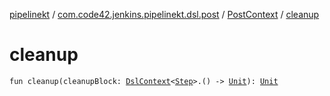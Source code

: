 [pipelinekt](../../index.md) / [com.code42.jenkins.pipelinekt.dsl.post](../index.md) / [PostContext](index.md) / [cleanup](./cleanup.md)

# cleanup

`fun cleanup(cleanupBlock: `[`DslContext`](../../com.code42.jenkins.pipelinekt.dsl/-dsl-context/index.md)`<`[`Step`](../../com.code42.jenkins.pipelinekt.core.step/-step/index.md)`>.() -> `[`Unit`](https://kotlinlang.org/api/latest/jvm/stdlib/kotlin/-unit/index.html)`): `[`Unit`](https://kotlinlang.org/api/latest/jvm/stdlib/kotlin/-unit/index.html)